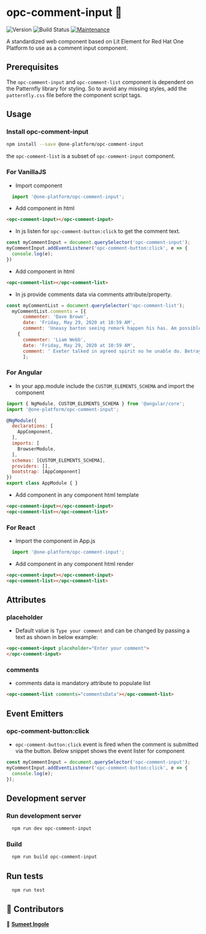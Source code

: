 # opc-comment-input 👋

![Version](https://img.shields.io/badge/version-0.0.1-blue.svg?cacheSeconds=2592000)
![Build Status](https://travis-ci.org/dwyl/esta.svg?branch=master)
[![Maintenance](https://img.shields.io/badge/Maintained%3F-yes-green.svg)](https://github.com/1-Platform/op-components/graphs/commit-activity)

A standardized web component based on Lit Element for Red Hat One Platform to use as a comment input component.

## Prerequisites
The `opc-comment-input` and `opc-comment-list` component is dependent on the Patternfly library for styling. So to avoid any missing styles, add the `patternfly.css` file before the component script tags.

## Usage
### Install opc-comment-input
```sh
npm install --save @one-platform/opc-comment-input
```
the `opc-comment-list` is a subset of `opc-comment-input` component.
### For VanillaJS
- Import component
```js
  import '@one-platform/opc-comment-input';
```
- Add component in html
```html
<opc-comment-input></opc-comment-input>
```
- In js listen for `opc-comment-button:click` to get the comment text.
```js
const myCommentInput = document.querySelector('opc-comment-input');
myCommentInput.addEventListener('opc-comment-button:click', e => {
  console.log(e);
})
```

- Add component in html
```html
<opc-comment-list></opc-comment-list>
```
- In js provide comments data via comments attribute/property.
```js
const myCommentList = document.querySelector('opc-comment-list');
  myCommentList.comments = [{
      commenter: 'Dave Brown',
      date: 'Friday, May 29, 2020 at 10:59 AM',
      comment: 'Uneasy barton seeing remark happen his has. Am possible offering at contempt mr distance stronger an. Attachment excellence announcing or reasonable am on if indulgence.'},
    {
      commenter: 'Liam Webb',
      date: 'Friday, May 29, 2020 at 10:59 AM',
      comment: ' Exeter talked in agreed spirit no he unable do. Betrayed shutters in vicinity it unpacked in. In so impossible appearance considered mr. Mrs him left find are good.' },
      ];
```

### For Angular
- In your app.module include the `CUSTOM_ELEMENTS_SCHEMA` and import the component
```js
import { NgModule, CUSTOM_ELEMENTS_SCHEMA } from '@angular/core';
import '@one-platform/opc-comment-input';

@NgModule({
  declarations: [
    AppComponent,
  ],
  imports: [
    BrowserModule,
  ],
  schemas: [CUSTOM_ELEMENTS_SCHEMA],
  providers: [],
  bootstrap: [AppComponent]
})
export class AppModule { }
```

- Add component in any component html template
```html
<opc-comment-input></opc-comment-input>
<opc-comment-list></opc-comment-list>
```

### For React
- Import the component in App.js
```js
  import '@one-platform/opc-comment-input';
```
- Add component in any component html render
```html
<opc-comment-input></opc-comment-input>
<opc-comment-list></opc-comment-list>
```
## Attributes
### placeholder
- Default value is `Type your comment` and can be changed by passing a text as shown in below example:
```html
<opc-comment-input placeholder="Enter your comment">
</opc-comment-input>
```

### comments
- comments data is mandatory attribute to populate list
```html
<opc-comment-list comments="commentsData"></opc-comment-list>
```
## Event Emitters
### opc-comment-button:click
- `opc-comment-button:click` event is fired when the comment is submitted via the button. Below snippet shows the event lister for component
```js
const myCommentInput = document.querySelector('opc-comment-input');
myCommentInput.addEventListener('opc-comment-button:click', e => {
  console.log(e);
});
```

## Development server
### Run development server
```sh
  npm run dev opc-comment-input
```
### Build
```sh
  npm run build opc-comment-input
```
## Run tests
```sh
  npm run test
```
## 🤝 Contributors
👤 **[Sumeet Ingole](https://github.com/gisumit)**

